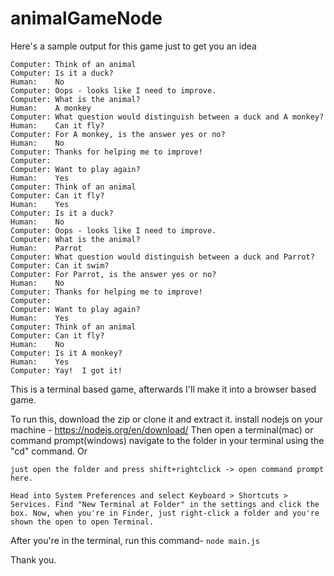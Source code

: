 # animalGameNode

Here's a sample output for this game just to get you an idea
```
Computer: Think of an animal
Computer: Is it a duck?
Human:    No
Computer: Oops - looks like I need to improve.
Computer: What is the animal?
Human:    A monkey
Computer: What question would distinguish between a duck and A monkey?
Human:    Can it fly?
Computer: For A monkey, is the answer yes or no?
Human:    No
Computer: Thanks for helping me to improve!
Computer: 
Computer: Want to play again?
Human:    Yes
Computer: Think of an animal
Computer: Can it fly?
Human:    Yes
Computer: Is it a duck?
Human:    No
Computer: Oops - looks like I need to improve.
Computer: What is the animal?
Human:    Parrot
Computer: What question would distinguish between a duck and Parrot?
Computer: Can it swim?
Computer: For Parrot, is the answer yes or no?
Human:    No
Computer: Thanks for helping me to improve!
Computer: 
Computer: Want to play again?
Human:    Yes
Computer: Think of an animal
Computer: Can it fly?
Human:    No
Computer: Is it A monkey?
Human:    Yes
Computer: Yay!  I got it!
```
This is a terminal based game, afterwards I'll make it into a browser based game.

To run this, download the zip or clone it and extract it.
install nodejs on your machine - https://nodejs.org/en/download/
Then open a terminal(mac) or command prompt(windows)
navigate to the folder in your terminal using the "cd" command.
Or
```For windows - 
just open the folder and press shift+rightclick -> open command prompt here.
```
```For mac -
Head into System Preferences and select Keyboard > Shortcuts > Services. Find "New Terminal at Folder" in the settings and click the box. Now, when you're in Finder, just right-click a folder and you're shown the open to open Terminal.
```

After you're in the terminal, run this command- 
```node main.js```

Thank you.
